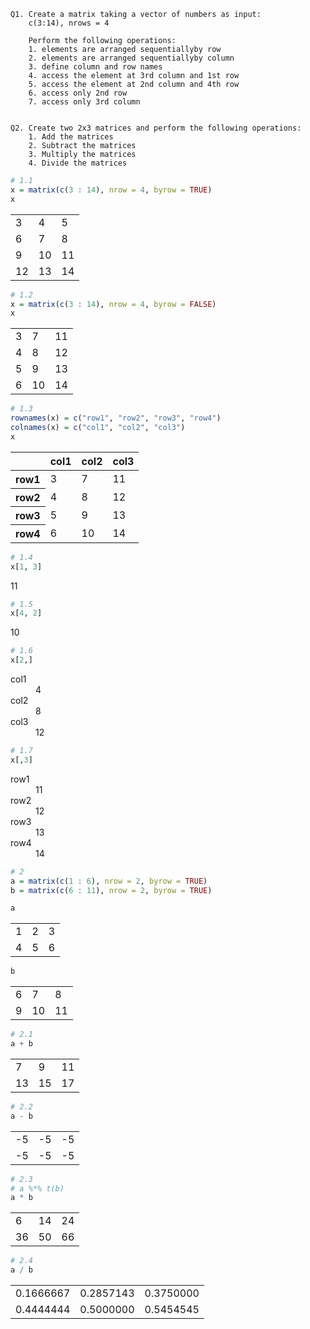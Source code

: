 
```
Q1. Create a matrix taking a vector of numbers as input:
    c(3:14), nrows = 4
    
    Perform the following operations:
    1. elements are arranged sequentiallyby row
    2. elements are arranged sequentiallyby column
    3. define column and row names
    4. access the element at 3rd column and 1st row
    5. access the element at 2nd column and 4th row
    6. access only 2nd row
    7. access only 3rd column


Q2. Create two 2x3 matrices and perform the following operations:
    1. Add the matrices
    2. Subtract the matrices
    3. Multiply the matrices
    4. Divide the matrices
```


```R
# 1.1
x = matrix(c(3 : 14), nrow = 4, byrow = TRUE)
x
```


<table>
<tbody>
	<tr><td> 3</td><td> 4</td><td> 5</td></tr>
	<tr><td> 6</td><td> 7</td><td> 8</td></tr>
	<tr><td> 9</td><td>10</td><td>11</td></tr>
	<tr><td>12</td><td>13</td><td>14</td></tr>
</tbody>
</table>




```R
# 1.2
x = matrix(c(3 : 14), nrow = 4, byrow = FALSE)
x
```


<table>
<tbody>
	<tr><td>3 </td><td> 7</td><td>11</td></tr>
	<tr><td>4 </td><td> 8</td><td>12</td></tr>
	<tr><td>5 </td><td> 9</td><td>13</td></tr>
	<tr><td>6 </td><td>10</td><td>14</td></tr>
</tbody>
</table>




```R
# 1.3
rownames(x) = c("row1", "row2", "row3", "row4")
colnames(x) = c("col1", "col2", "col3")
x
```


<table>
<thead><tr><th></th><th scope=col>col1</th><th scope=col>col2</th><th scope=col>col3</th></tr></thead>
<tbody>
	<tr><th scope=row>row1</th><td>3 </td><td> 7</td><td>11</td></tr>
	<tr><th scope=row>row2</th><td>4 </td><td> 8</td><td>12</td></tr>
	<tr><th scope=row>row3</th><td>5 </td><td> 9</td><td>13</td></tr>
	<tr><th scope=row>row4</th><td>6 </td><td>10</td><td>14</td></tr>
</tbody>
</table>




```R
# 1.4
x[1, 3]
```


11



```R
# 1.5
x[4, 2]
```


10



```R
# 1.6
x[2,]
```


<dl class=dl-horizontal>
	<dt>col1</dt>
		<dd>4</dd>
	<dt>col2</dt>
		<dd>8</dd>
	<dt>col3</dt>
		<dd>12</dd>
</dl>




```R
# 1.7
x[,3]
```


<dl class=dl-horizontal>
	<dt>row1</dt>
		<dd>11</dd>
	<dt>row2</dt>
		<dd>12</dd>
	<dt>row3</dt>
		<dd>13</dd>
	<dt>row4</dt>
		<dd>14</dd>
</dl>




```R
# 2
a = matrix(c(1 : 6), nrow = 2, byrow = TRUE)
b = matrix(c(6 : 11), nrow = 2, byrow = TRUE)
```


```R
a
```


<table>
<tbody>
	<tr><td>1</td><td>2</td><td>3</td></tr>
	<tr><td>4</td><td>5</td><td>6</td></tr>
</tbody>
</table>




```R
b
```


<table>
<tbody>
	<tr><td>6 </td><td> 7</td><td> 8</td></tr>
	<tr><td>9 </td><td>10</td><td>11</td></tr>
</tbody>
</table>




```R
# 2.1
a + b
```


<table>
<tbody>
	<tr><td> 7</td><td> 9</td><td>11</td></tr>
	<tr><td>13</td><td>15</td><td>17</td></tr>
</tbody>
</table>




```R
# 2.2
a - b
```


<table>
<tbody>
	<tr><td>-5</td><td>-5</td><td>-5</td></tr>
	<tr><td>-5</td><td>-5</td><td>-5</td></tr>
</tbody>
</table>




```R
# 2.3
# a %*% t(b)
a * b
```


<table>
<tbody>
	<tr><td> 6</td><td>14</td><td>24</td></tr>
	<tr><td>36</td><td>50</td><td>66</td></tr>
</tbody>
</table>




```R
# 2.4
a / b
```


<table>
<tbody>
	<tr><td>0.1666667</td><td>0.2857143</td><td>0.3750000</td></tr>
	<tr><td>0.4444444</td><td>0.5000000</td><td>0.5454545</td></tr>
</tbody>
</table>




```R

```
